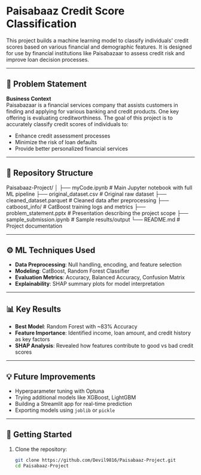 # Paisabaaz Credit Score Classification

This project builds a machine learning model to classify individuals' credit scores based on various financial and demographic features. It is designed for use by financial institutions like Paisabazaar to assess credit risk and improve loan decision processes.

---

## 📌 Problem Statement

**Business Context**  
Paisabazaar is a financial services company that assists customers in finding and applying for various banking and credit products. One key offering is evaluating creditworthiness. The goal of this project is to accurately classify credit scores of individuals to:

- Enhance credit assessment processes
- Minimize the risk of loan defaults
- Provide better personalized financial services

---

## 📁 Repository Structure

Paisabaaz-Project/
│
├── myCode.ipynb # Main Jupyter notebook with full ML pipeline
├── original_dataset.csv # Original raw dataset
├── cleaned_dataset.parquet # Cleaned data after preprocessing
├── catboost_info/ # CatBoost training logs and metrics
├── problem_statement.pptx # Presentation describing the project scope
├── sample_submission.ipynb # Sample results/output
└── README.md # Project documentation



---

## ⚙️ ML Techniques Used

- **Data Preprocessing**: Null handling, encoding, and feature selection
- **Modeling**: CatBoost, Random Forest Classifier
- **Evaluation Metrics**: Accuracy, Balanced Accuracy, Confusion Matrix
- **Explainability**: SHAP summary plots for model interpretation

---

## 📊 Key Results

- **Best Model**: Random Forest with ~83% Accuracy
- **Feature Importance**: Identified income, loan amount, and credit history as key factors
- **SHAP Analysis**: Revealed how features contribute to good vs bad credit scores

---

## 💡 Future Improvements

- Hyperparameter tuning with Optuna
- Trying additional models like XGBoost, LightGBM
- Building a Streamlit app for real-time prediction
- Exporting models using `joblib` or `pickle`

---

## 🚀 Getting Started

1. Clone the repository:
   ```bash
   git clone https://github.com/Devil9816/Paisabaaz-Project.git
   cd Paisabaaz-Project
